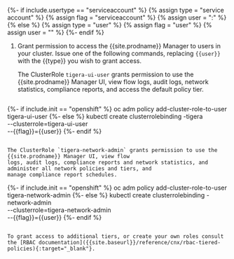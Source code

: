 {%- if include.usertype == "serviceaccount" %}
  {% assign type = "service account" %}
  {% assign flag = "serviceaccount" %}
  {% assign user = "<NAMESPACE>:<USER>" %}
{% else %}
  {% assign type = "user" %}
  {% assign flag = "user" %}
  {% assign user = "<USER>" %}
{%- endif %}

1. Grant permission to access the {{site.prodname}} Manager to users in your cluster. Issue one of the following
   commands, replacing `{{user}}` with the {{type}} you wish to grant access.

   The ClusterRole `tigera-ui-user` grants permission to use the {{site.prodname}} Manager UI, view flow
   logs, audit logs, network statistics, compliance reports, and access the default policy tier.

   ```
{%- if include.init == "openshift" %}
   oc adm policy add-cluster-role-to-user tigera-ui-user <USER>
{%- else %}
   kubectl create clusterrolebinding <USER>-tigera \
     --clusterrole=tigera-ui-user \
     --{{flag}}={{user}}
{%- endif %}
   ```

   The ClusterRole `tigera-network-admin` grants permission to use the {{site.prodname}} Manager UI, view flow
   logs, audit logs, compliance reports and network statistics, and administer all network policies and tiers, and
   manage compliance report schedules.

   ```
{%- if include.init == "openshift" %}
   oc adm policy add-cluster-role-to-user tigera-network-admin <USER>
{%- else %}
   kubectl create clusterrolebinding <USER>-network-admin \
     --clusterrole=tigera-network-admin \
     --{{flag}}={{user}}
{%- endif %}
   ```

   To grant access to additional tiers, or create your own roles consult the [RBAC documentation]({{site.baseurl}}/reference/cnx/rbac-tiered-policies){:target="_blank"}.
